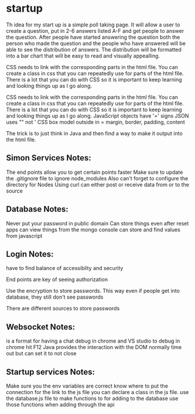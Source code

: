 # startup
Th idea for my start up is a simple poll taking page. It will allow a user to create a question, put in 2-6 answers listed A-F and get people to answer the question. After people have started answering the question both the person who made the question and the people who have answered will be able to see the distribution of answers. The distribution will be formatted into a bar chart that will be easy to read and visually appealling. 

CSS needs to link with the corresponding parts in the html file. You can create a class in css that you can repeatedly use for parts of the html file. There is a lot that you can do with CSS so it is important to keep learning and looking things up as I go along.

CSS needs to link with the corresponding parts in the html file. 
You can create a class in css that you can repeatedly use for parts of the html file. 
There is a lot that you can do with CSS so it is important to keep learning and looking things up as I go along.
JavaScript objects have '=' signs
JSON uses "" not '
CSS box model outside in = margin, border, padding, content

The trick is to just think in Java and then find a way to make it output into the html file. 

## Simon Services Notes:
The end points allow you to get certain points faster
Make sure to update the .gitignore file to ignore node_modules
Also can't forget to configure the directory for Nodes
Using curl can either post or receive data from or to the source

## Database Notes:
Never put your password in public domain
Can store things even after reset apps
can view things from the mongo console
can store and find values from javascript

## Login Notes:
have to find balance of accessiblity and security

End points are key of seeing authorization

Use the encryption to store passwords. This way even if people get into database, they still don't see passwords

There are different sources to store passwords

## Websocket Notes:
is a format for having a chat
debug in chrome and VS studio
to debug in chrome hit F12
Java provides the interaction with the DOM
normally time out but can set it to not close

## Startup services Notes:
Make sure you the env variables are correct
know where to put the connection for the link to the js file
you can declare a class in the js file.
use the database.js file to make functions to for adding to the database
use those functions when adding through the api


